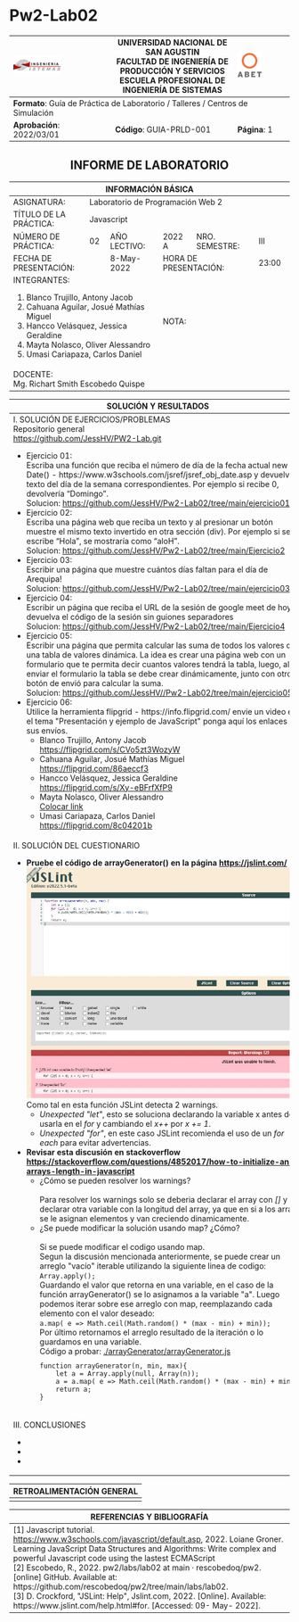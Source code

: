 # Pw2-Lab02
<table>
    <theader>
        <tr>
            <td><img src="https://github.com/rescobedoq/pw2/blob/main/epis.png?raw=true" alt="EPIS" style="width:50%; height:auto"/></td>
            <th>
                <span style="font-weight:bold;">UNIVERSIDAD NACIONAL DE SAN AGUSTIN</span><br />
                <span style="font-weight:bold;">FACULTAD DE INGENIERÍA DE PRODUCCIÓN Y SERVICIOS</span><br />
                <span style="font-weight:bold;">ESCUELA PROFESIONAL DE INGENIERÍA DE SISTEMAS</span>
            </th>
            <td><img src="https://github.com/rescobedoq/pw2/blob/main/abet.png?raw=true" alt="ABET" style="width:50%; height:auto"/></td>
        </tr>
    </theader>
    <tbody>
        <tr><td colspan="3"><span style="font-weight:bold;">Formato</span>: Guía de Práctica de Laboratorio / Talleres / Centros de Simulación</td></tr>
        <tr><td><span style="font-weight:bold;">Aprobación</span>:  2022/03/01</td><td><span style="font-weight:bold;">Código</span>: GUIA-PRLD-001</td><td><span style="font-weight:bold;">Página</span>: 1</td></tr>
    </tbody>
</table>
</div>
<div align="center">
    <span style="font-weight:bold;"><h2>INFORME DE LABORATORIO</h2></span>
</div>


<table>
<theader>
    <tr><th colspan="6" style="width:50%; height:auto; text-align:center">INFORMACIÓN BÁSICA</th></tr>
</theader>
<tbody>
    <tr>
        <td>ASIGNATURA:</td><td colspan="5">Laboratorio de Programación Web 2</td>
    </tr>
    <tr>
        <td>TÍTULO DE LA PRÁCTICA:</td><td colspan="5">Javascript</td>
    </tr>
    <tr>
        <td>NÚMERO DE PRÁCTICA:</td><td>02</td><td>AÑO LECTIVO:</td><td>2022 A</td><td>NRO. SEMESTRE:</td><td>III</td>
    </tr>
    <tr>
        <td colspan="2">FECHA DE PRESENTACIÓN:</td><td>8-May-2022</td><td colspan="2">HORA DE PRESENTACIÓN:</td><td>23:00</td>
    </tr>
    <tr>
        <td colspan="3">INTEGRANTES:
        <ol>
        <li>Blanco Trujillo, Antony Jacob</li>
        <li>Cahuana Aguilar, Josué Mathías Miguel</li>
        <li>Hancco Velásquez, Jessica Geraldine</li>
        <li>Mayta Nolasco, Oliver Alessandro</li>
        <li>Umasi Cariapaza, Carlos Daniel</li>
        </ol>
        </td>
        <td colspan="2"> NOTA:</td>
        <td>     </td>
    </tr>
    <tr>
        <td colspan="6">DOCENTE:<br>
        Mg. Richart Smith Escobedo Quispe
        </td>
    </tr>
</tdbody>
</table>

<table>
    <theader>
        <tr>
            <th style="text-align:center">SOLUCIÓN Y RESULTADOS</th>
        </tr>
    </theader>
    <tbody>
        <tr>
            <td>
            I. SOLUCIÓN DE EJERCICIOS/PROBLEMAS<br>
                    Repositorio general<br>
                    <a href="https://github.com/JessHV/PW2-Lab.git">https://github.com/JessHV/PW2-Lab.git</a>
            <ul>
                <li>
                    Ejercicio 01:<br>
                    Escriba una función que reciba el número de día de la fecha actual new Date() - https://www.w3schools.com/jsref/jsref_obj_date.asp y devuelva el texto del día de la semana correspondientes. Por ejemplo si recibe 0, devolvería “Domingo”.<br>
                    Solucion: <a href="https://github.com/JessHV/Pw2-Lab02/tree/main/ejercicio01">https://github.com/JessHV/Pw2-Lab02/tree/main/ejercicio01</a>
                </li>
                <li>
                    Ejercicio 02:<br>
                    Escriba una página web que reciba un texto y al presionar un botón muestre el mismo texto invertido en otra sección (div). Por ejemplo si se escribe “Hola”, se mostraría como “aloH”.<br>
                    Solucion: <a href="https://github.com/JessHV/Pw2-Lab02/tree/main/Ejercicio2">https://github.com/JessHV/Pw2-Lab02/tree/main/Ejercicio2</a>
                </li>
                <li>
                    Ejercicio 03:<br>
                    Escribir una página que muestre cuántos días faltan para el día de Arequipa!<br>
                    Solucion: <a href="https://github.com/JessHV/Pw2-Lab02/tree/main/ejercicio03">https://github.com/JessHV/Pw2-Lab02/tree/main/ejercicio03</a>
                </li>
                <li>
                    Ejercicio 04:<br>
                    Escribir un página que reciba el URL de la sesión de google meet de hoy y devuelva el código de la sesión sin guiones separadores<br>
                    Solucion: <a href="https://github.com/JessHV/Pw2-Lab02/tree/main/Ejercicio4">https://github.com/JessHV/Pw2-Lab02/tree/main/Ejercicio4</a>
                </li>
                <li>
                    Ejercicio 05:<br>
                    Escribir una página que permita calcular las suma de todos los valores de una tabla de valores dinámica. La idea es crear una página web con un formulario que te permita decir cuantos valores tendrá la tabla, luego, al enviar el formulario la tabla se debe crear dinámicamente, junto con otro botón de envió para calcular la suma.<br>
                    Solucion: <a href="https://github.com/JessHV//Pw2-Lab02/tree/main/ejercicio05">https://github.com/JessHV//Pw2-Lab02/tree/main/ejercicio05</a>
                </li>
                <li>
                    Ejercicio 06:<br>
                    Utilice la herramienta flipgrid - https://info.flipgrid.com/ envie un video en el tema "Presentación y ejemplo de JavaScript" ponga aquí los enlaces de sus envíos.
                    <ul>
                        <li>
                            Blanco Trujillo, Antony Jacob<br>
                            <a href="https://flipgrid.com/s/CVo5zt3WozyW">https://flipgrid.com/s/CVo5zt3WozyW</a>
                        </li>
                        <li>
                            Cahuana Aguilar, Josué Mathías Miguel<br>
                            <a href="https://flipgrid.com/86aeccf3">https://flipgrid.com/86aeccf3</a>
                        </li>
                        <li>
                            Hancco Velásquez, Jessica Geraldine<br>
                            <a href="https://flipgrid.com/s/Xy-eBFrfXfP9">https://flipgrid.com/s/Xy-eBFrfXfP9</a>
                        </li>
                        <li>
                            Mayta Nolasco, Oliver Alessandro<br>
                            <a href="#">Colocar link</a>
                        </li>
                        <li>
                            Umasi Cariapaza, Carlos Daniel<br>
                            <a href="https://flipgrid.com/8c04201b">https://flipgrid.com/8c04201b</a>
                        </li>
                    </ul>
                </li>
            </ul>
            </td>
        </tr>
        <tr>
            <td>
            II. SOLUCIÓN DEL CUESTIONARIO<br>
                <ul>
                    <li>
                        <b>Pruebe el código de arrayGenerator() en la página <a href="https://jslint.com/">https://jslint.com/</a></b><br>
                        <img src="JSLint.jpg" alt="arrayGenerato() probado en JSLint"><br>
                        Como tal en esta función JSLint detecta 2 warnings.
                        <ul>
                            <li><i>Unexpected "let"</i>, esto se soluciona declarando la variable x antes de usarla en el  <i>for</i>  y cambiando el  <i>x++</i>  por  <i>x += 1</i>.</li>
                            <li><i>Unexpected "for"</i>, en este caso JSLint recomienda el uso de un  <i>for each</i>  para evitar advertencias.</li>
                        </ul> 
                    </li>
                    <li>
                        <b>Revisar esta discusión en stackoverflow<br>
                        <a href="https://stackoverflow.com/questions/4852017/how-to-initialize-an-arrays-length-in-javascript">https://stackoverflow.com/questions/4852017/how-to-initialize-an-arrays-length-in-javascript</a></b>
                        <ul>
                            <li>¿Cómo se pueden resolver los warnings?</li><br>Para resolver los warnings solo se deberia declarar el array con <i>[]</i> y declarar otra variable con la longitud del array, ya que en si a los arrays se le asignan elementos y van creciendo dinamicamente.
                            <li>¿Se puede modificar la solución usando map? ¿Cómo?</li><br>
							Si se puede modificar el codigo usando map.<br>
							Segun la discusión mencionada anteriormente, se puede crear un arreglo "vacío" iterable utilizando la siguiente linea de codigo:<br>
							<code>Array.apply();</code><br>
							Guardando el valor que retorna en una variable, en el caso de la función arrayGenerator() se lo asignamos a la variable "a".
							Luego podemos iterar sobre ese arreglo con map, reemplazando cada elemento con el valor deseado:<br>
							<code>a.map( e => Math.ceil(Math.random() * (max - min) + min));</code><br>
							Por último retornamos el arreglo resultado de la iteración o lo guardamos en una variable.<br>
							Código a probar: <a href="https://github.com/JessHV/Pw2-Lab02/blob/main/arrayGenerator/arrayGenerator.js">./arrayGenerator/arrayGenerator.js</a><br>
                            <code><pre>
function arrayGenerator(n, min, max){
	let a = Array.apply(null, Array(n));
	a = a.map( e => Math.ceil(Math.random() * (max - min) + min));
	return a;
}
                            </pre></code>
                        </ul>
                    </li>
                </ul>
            </td>
        </tr>
        <tr>
            <td>
            III. CONCLUSIONES<br>
                <ul>
                    <li></li>
                    <li></li>
                    <li></li>
                </ul>
            </td>
        </tr>
    </tbody>
</table>

<table>
    <theader>
        <tr>
            <th style="text-align:center">RETROALIMENTACIÓN GENERAL</th>
        </tr>
    </theader>
    <tbody>
        <tr>
            <td>
            </td>
        </tr>
    </tbody>
</table>

<table>
    <theader>
        <tr>
            <th style="text-align:center">REFERENCIAS Y BIBLIOGRAFÍA</th>
        </tr>
    </theader>
    <tbody>
        <tr>
            <td>
                [1] Javascript tutorial. <a href="https://www.w3schools.com/javascript/default.asp">https://www.w3schools.com/javascript/default.asp</a>, 2022.
                Loiane Groner. Learning JavaScript Data Structures and Algorithms: Write complex and powerful Javascript code using the lastest ECMAScript<br>
                [2] Escobedo, R., 2022. pw2/labs/lab02 at main · rescobedoq/pw2. [online] GitHub. Available at: https://github.com/rescobedoq/pw2/tree/main/labs/lab02.<br>
                [3] D. Crockford, "JSLint: Help", Jslint.com, 2022. [Online]. Available: https://www.jslint.com/help.html#for. [Accessed: 09- May- 2022].
            </td>
        </tr>
    </tbody>
</table>

